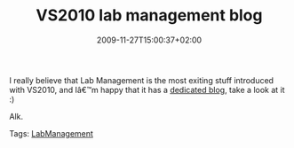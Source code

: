 ﻿---
title: "VS2010 lab management blog"
description: ""
date: 2009-11-27T15:00:37+02:00
draft: false
tags: [Lab Management]
categories: [Team Foundation Server]
---
I really believe that Lab Management is the most exiting stuff introduced with VS2010, and Iâ€™m happy that it has a [dedicated blog](http://blogs.msdn.com/lab_management/default.aspx), take a look at it :)

Alk.

Tags: [LabManagement](http://technorati.com/tag/LabManagement)
